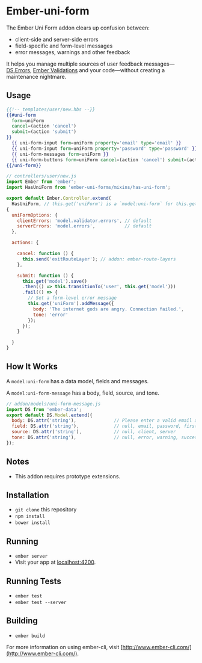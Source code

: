 # Ember-uni-form

The Ember Uni Form addon clears up confusion between:

 * client-side and server-side errors
 * field-specific and form-level messages
 * error messages, warnings and other feedback

It helps you manage multiple sources of user feedback messages—[DS.Errors](http://emberjs.com/api/data/classes/DS.Errors.html), [Ember Validations](https://github.com/dockyard/ember-validations) and your code—without creating a maintenance nightmare.

## Usage

```handlebars
{{!-- templates/user/new.hbs --}}
{{#uni-form
  form=uniForm
  cancel=(action 'cancel')
  submit=(action 'submit')
}}
  {{ uni-form-input form=uniForm property='email' type='email' }}
  {{ uni-form-input form=uniForm property='password' type='password' }}
  {{ uni-form-messages form=uniForm }}
  {{ uni-form-buttons form=uniForm cancel=(action 'cancel') submit=(action 'submit') }}
{{/uni-form}}
```

```javascript
// controllers/user/new.js
import Ember from 'ember';
import HasUniForm from 'ember-uni-forms/mixins/has-uni-form';

export default Ember.Controller.extend(
  HasUniForm, // this.get('uniForm') is a `model:uni-form` for this.get('model')
{
  uniFormOptions: {
    clientErrors: 'model.validator.errors', // default
    serverErrors: 'model.errors',           // default
  },

  actions: {

    cancel: function () {
      this.send('exitRouteLayer'); // addon: ember-route-layers
    },

    submit: function () {
      this.get('model').save()
      .then(() => this.transitionTo('user', this.get('model')))
      .fail(() => {
        // Set a form-level error message
        this.get('uniForm').addMessage({
          body: 'The internet gods are angry. Connection failed.',
          tone: 'error'
        });
      });
    }

  }
}
```

## How It Works

A `model:uni-form` has a data model, fields and messages.

A `model:uni-form-message` has a body, field, source, and tone.

```javascript
// addon/models/uni-form-message.js
import DS from 'ember-data';
export default DS.Model.extend({
  body: DS.attr('string'),              // Please enter a valid email address.
  field: DS.attr('string'),             // null, email, password, firstName
  source: DS.attr('string'),            // null, client, server
  tone: DS.attr('string'),              // null, error, warning, success, info, muted
});
```

## Notes

* This addon requires prototype extensions.

## Installation

* `git clone` this repository
* `npm install`
* `bower install`

## Running

* `ember server`
* Visit your app at [localhost:4200](http://localhost:4200).

## Running Tests

* `ember test`
* `ember test --server`

## Building

* `ember build`

For more information on using ember-cli, visit [http://www.ember-cli.com/](http://www.ember-cli.com/).
